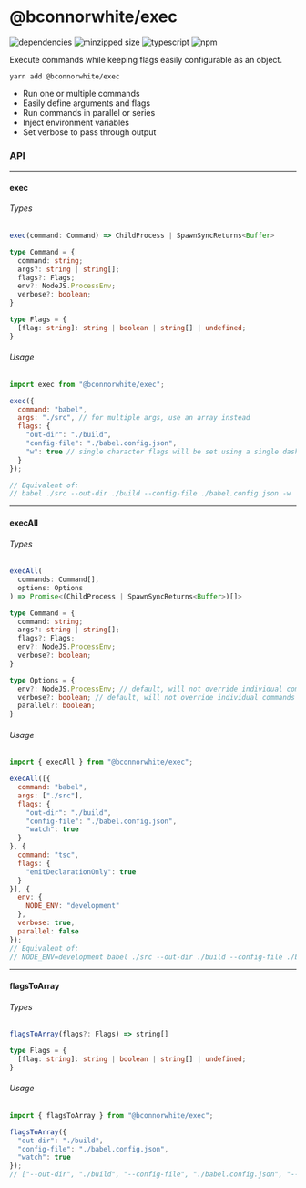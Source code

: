 # @bconnorwhite/exec
![dependencies](https://img.shields.io/david/bconnorwhite/exec)
![minzipped size](https://img.shields.io/bundlephobia/minzip/@bconnorwhite/exec)
![typescript](https://img.shields.io/github/languages/top/bconnorwhite/exec)
![npm](https://img.shields.io/npm/v/@bconnorwhite/exec)

Execute commands while keeping flags easily configurable as an object.

```
yarn add @bconnorwhite/exec
```

- Run one or multiple commands
- Easily define arguments and flags
- Run commands in parallel or series
- Inject environment variables
- Set verbose to pass through output

### API
---
#### exec
###### Types
```ts
exec(command: Command) => ChildProcess | SpawnSyncReturns<Buffer>

type Command = {
  command: string;
  args?: string | string[];
  flags?: Flags;
  env?: NodeJS.ProcessEnv;
  verbose?: boolean;
}

type Flags = {
  [flag: string]: string | boolean | string[] | undefined;
}
```
###### Usage
```js
import exec from "@bconnorwhite/exec";

exec({
  command: "babel",
  args: "./src", // for multiple args, use an array instead
  flags: {
    "out-dir": "./build",
    "config-file": "./babel.config.json",
    "w": true // single character flags will be set using a single dash
  }
});

// Equivalent of:
// babel ./src --out-dir ./build --config-file ./babel.config.json -w
```

---

#### execAll
###### Types
```ts
execAll(
  commands: Command[],
  options: Options
) => Promise<(ChildProcess | SpawnSyncReturns<Buffer>)[]>

type Command = {
  command: string;
  args?: string | string[];
  flags?: Flags;
  env?: NodeJS.ProcessEnv;
  verbose?: boolean;
}

type Options = {
  env?: NodeJS.ProcessEnv; // default, will not override individual commands
  verbose?: boolean; // default, will not override individual commands
  parallel?: boolean;
}
```
###### Usage
```js
import { execAll } from "@bconnorwhite/exec";

execAll([{
  command: "babel",
  args: ["./src"],
  flags: {
    "out-dir": "./build",
    "config-file": "./babel.config.json",
    "watch": true
  }
}, {
  command: "tsc",
  flags: {
    "emitDeclarationOnly": true
  }
}], {
  env: {
    NODE_ENV: "development"
  },
  verbose: true,
  parallel: false
});
// Equivalent of:
// NODE_ENV=development babel ./src --out-dir ./build --config-file ./babel.config.json --watch && tsc --emitDeclarationOnly
```

---

#### flagsToArray
###### Types
```ts
flagsToArray(flags?: Flags) => string[]

type Flags = {
  [flag: string]: string | boolean | string[] | undefined;
}
```
###### Usage
```js
import { flagsToArray } from "@bconnorwhite/exec";

flagsToArray({
  "out-dir": "./build",
  "config-file": "./babel.config.json",
  "watch": true
});
// ["--out-dir", "./build", "--config-file", "./babel.config.json", "--watch"]
```
